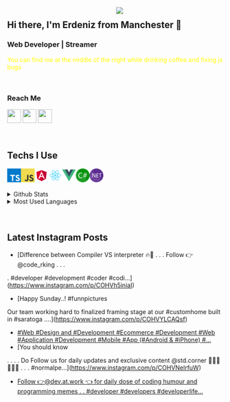 <img src="https://media.giphy.com/media/BlWF2vzpIPB0A/giphy.gif"  width="250" align="right"/>

## Hi there, I'm Erdeniz from Manchester 👋

### Web Developer | Streamer

<font color="yellow">You can find me at the middle of the night while drinking coffee and fixing js bugs</font>

<br/>

### Reach Me

[<img height="32" width="32" src="https://unpkg.com/simple-icons@v4/icons/twitter.svg" />][twitter]
[<img height="32" width="32" src="https://unpkg.com/simple-icons@v4/icons/twitch.svg" />][twitch]
[<img height="32" width="32" src="https://unpkg.com/simple-icons@v4/icons/instagram.svg" />][instagram]

<br/>

## Techs I Use

<img align="left" height="32" width="32" src="https://raw.githubusercontent.com/github/explore/80688e429a7d4ef2fca1e82350fe8e3517d3494d/topics/typescript/typescript.png">
<img align="left" height="32" width="32" src="https://raw.githubusercontent.com/github/explore/80688e429a7d4ef2fca1e82350fe8e3517d3494d/topics/javascript/javascript.png">
<img align="left" height="32" width="32" src="https://raw.githubusercontent.com/github/explore/80688e429a7d4ef2fca1e82350fe8e3517d3494d/topics/angular/angular.png">
<img align="left" height="32" width="32" src="https://raw.githubusercontent.com/github/explore/80688e429a7d4ef2fca1e82350fe8e3517d3494d/topics/react/react.png">
<img align="left" height="32" width="32" src="https://raw.githubusercontent.com/github/explore/80688e429a7d4ef2fca1e82350fe8e3517d3494d/topics/vue/vue.png">
<img align="left" height="32" width="32" src="https://raw.githubusercontent.com/github/explore/80688e429a7d4ef2fca1e82350fe8e3517d3494d/topics/csharp/csharp.png">
<img align="left" height="32" width="32" src="https://raw.githubusercontent.com/github/explore/80688e429a7d4ef2fca1e82350fe8e3517d3494d/topics/dotnet/dotnet.png">

<br/>
<br/>
<br/>

<details>
    <summary>Github Stats</summary>
    <img src="https://github-readme-stats.vercel.app/api?username=erdenizkorkmaz">
</details>

<details>
    <summary>Most Used Languages</summary>
    <img src="https://github-readme-stats.vercel.app/api/top-langs/?username=erdenizkorkmaz&layout=compact">
</details>

<br/>
<br/>

## Latest Instagram Posts
<!-- BLOG-POST-LIST:START -->
- [Difference between Compiler VS interpreter 🔥🧠
.
.
.
Follow 👉@code_rking
.
.
.

.
#developer #development #coder #codi...](https://www.instagram.com/p/COHVh5iniaI)
- [Happy Sunday..! #funnpictures 

Our team working hard to finalized framing stage at our #customhome built in #saratoga ....](https://www.instagram.com/p/COHVYLCAQsf)
- [#Web #Design and #Development
#Ecommerce #Development
#Web #Application #Development
#Mobile #App (#Android & #iPhone)
#...](https://www.instagram.com/p/COHVfUPgo9X)
- [You should know

.
.
.
.
Do Follow us for daily updates and exclusive content @std.corner 👨🏻‍🎓👩🏻‍🎓
.
.
.
#normalpe...](https://www.instagram.com/p/COHVNelrfuW)
- [Follow 👉@dev.at.work 👈 for daily dose of coding humour and programming memes
.
.
#developer #developers #developerlife...](https://www.instagram.com/p/COHVFKpjgeU)
<!-- BLOG-POST-LIST:END -->


[twitter]: https://twitter.com/erdenizkorkmaz_
[twitch]: https://www.twitch.tv/erdenizkorkmaz
[instagram]: https://www.instagram.com/erdenizkorkmaz_


